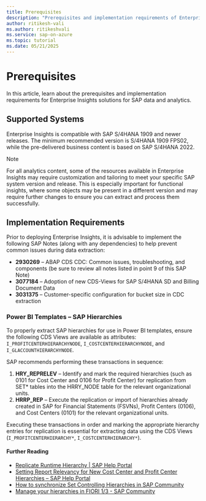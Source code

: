 ```yaml
---
title: Prerequisites
description: "Prerequisites and implementation requirements of Enterprise Insights for SAP data integration and analytics."
author: ritikesh-vali
ms.author: ritikeshvali
ms.service: sap-on-azure
ms.topic: tutorial
ms.date: 05/21/2025
---
```


# Prerequisites

In this article, learn about the prerequisites and implementation requirements for Enterprise Insights solutions for SAP data and analytics. 

## Supported Systems

Enterprise Insights is compatible with SAP S/4HANA 1909 and newer releases. The minimum recommended version is S/4HANA 1909 FPS02, while the pre-delivered business content is based on SAP S/4HANA 2022.

> [!NOTE]
> For all analytics content, some of the resources available in Enterprise Insights may require customization and tailoring to meet your specific SAP system version and release. This is especially important for functional insights, where some objects may be present in a different version and may require further changes to ensure you can extract and process them successfully.

## Implementation Requirements

Prior to deploying Enterprise Insights, it is advisable to implement the following SAP Notes (along with any dependencies) to help prevent common issues during data extraction:

- **2930269** – ABAP CDS CDC: Common issues, troubleshooting, and components (be sure to review all notes listed in point 9 of this SAP Note)
- **3077184** – Adoption of new CDS-Views for SAP S/4HANA SD and Billing Document Data
- **3031375** – Customer-specific configuration for bucket size in CDC extraction

### Power BI Templates – SAP Hierarchies

To properly extract SAP hierarchies for use in Power BI templates, ensure the following CDS Views are available as attributes: `I_PROFITCENTERHIERARCHYNODE`, `I_COSTCENTERHIERARCHYNODE`, and `I_GLACCOUNTHIERARCHYNODE`.

SAP recommends performing these transactions in sequence:

1. **HRY_REPRELEV** – Identify and mark the required hierarchies (such as 0101 for Cost Center and 0106 for Profit Center) for replication from SET* tables into the HRRY_NODE table for the relevant organizational units.
2. **HRRP_REP** – Execute the replication or import of hierarchies already created in SAP for Financial Statements (FSVNs), Profit Centers (0106), and Cost Centers (0101) for the relevant organizational units.

Executing these transactions in order and marking the appropriate hierarchy entries for replication is essential for extracting data using the CDS Views (`I_PROFITCENTERHIERARCHY*`, `I_COSTCENTERHIERARCHY*`).

#### Further Reading

- [Replicate Runtime Hierarchy | SAP Help Portal](https://community.sap.com/)
- [Setting Report Relevancy for New Cost Center and Profit Center Hierarchies – SAP Help Portal](https://help.sap.com/docs/SAP_S4HANA_ON-PREMISE/5e23dc8fe9be4fd496f8ab556667ea05/0097f2ca29d549ec8641f5ccd3c8aebe.html)
- [How to synchronize Set Controlling Hierarchies in SAP Community](https://community.sap.com/)
- [Manage your hierarchies in FIORI 1/3 - SAP Community](https://community.sap.com/)